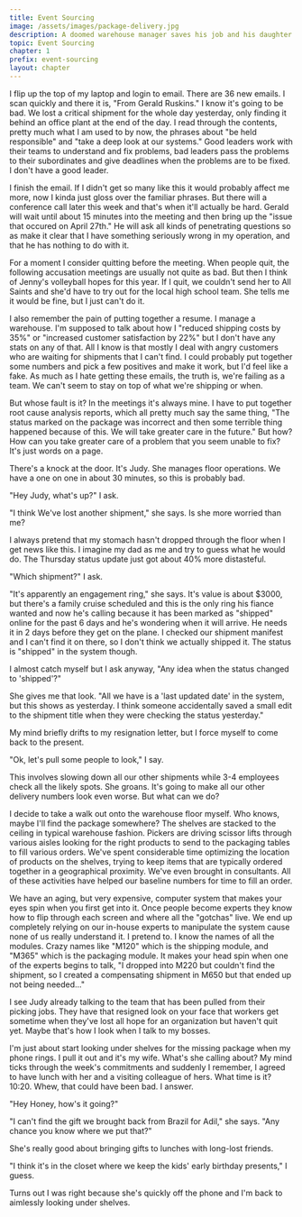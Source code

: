 ```yaml
---
title: Event Sourcing
image: /assets/images/package-delivery.jpg
description: A doomed warehouse manager saves his job and his daughter by implementing a new kind of software architecture called event sourcing.
topic: Event Sourcing
chapter: 1
prefix: event-sourcing
layout: chapter
---
```


I flip up the top of my laptop and login to email. There are 36 new emails. I scan quickly and there it is, "From Gerald Ruskins." I know it's going to be bad. We lost a critical shipment for the whole day yesterday, only finding it behind an office plant at the end of the day. I read through the contents, pretty much what I am used to by now, the phrases about "be held responsible" and "take a deep look at our systems." Good leaders work with their teams to understand and fix problems, bad leaders pass the problems to their subordinates and give deadlines when the problems are to be fixed. I don't have a good leader.

I finish the email. If I didn't get so many like this it would probably affect me more, now I kinda just gloss over the familiar phrases. But there will a conference call later this week and that's when it'll actually be hard. Gerald will wait until about 15 minutes into the meeting and then bring up the "issue that occured on April 27th." He will ask all kinds of penetrating questions so as make it clear that I have something seriously wrong in my operation, and that he has nothing to do with it.

For a moment I consider quitting before the meeting. When people quit, the following accusation meetings are usually not quite as bad. But then I think of Jenny's volleyball hopes for this year. If I quit, we couldn't send her to All Saints and she'd have to try out for the local high school team. She tells me it would be fine, but I just can't do it.

I also remember the pain of putting together a resume. I manage a warehouse. I'm supposed to talk about how I "reduced shipping costs by 35%" or "increased customer satisfaction by 22%" but I don't have any stats on any of that. All I know is that mostly I deal with angry customers who are waiting for shipments that I can't find. I could probably put together some numbers and pick a few positives and make it work, but I'd feel like a fake. As much as I hate getting these emails, the truth is, we're failing as a team. We can't seem to stay on top of what we're shipping or when.

But whose fault is it? In the meetings it's always mine. I have to put together root cause analysis reports, which all pretty much say the same thing, "The status marked on the package was incorrect and then some terrible thing happened because of this. We will take greater care in the future." But how? How can you take greater care of a problem that you seem unable to fix? It's just words on a page.

There's a knock at the door. It's Judy. She manages floor operations. We have a one on one in about 30 minutes, so this is probably bad.

"Hey Judy, what's up?" I ask.

"I think We've lost another shipment," she says. Is she more worried than me?

I always pretend that my stomach hasn't dropped through the floor when I get news like this. I imagine my dad as me and try to guess what he would do. The Thursday status update just got about 40% more distasteful.

"Which shipment?" I ask.

"It's apparently an engagement ring," she says. It's value is about $3000, but there's a family cruise scheduled and this is the only ring his fiance wanted and now he's calling because it has been marked as "shipped" online for the past 6 days and he's wondering when it will arrive. He needs it in 2 days before they get on the plane. I checked our shipment manifest and I can't find it on there, so I don't think we actually shipped it. The status is "shipped" in the system though.

I almost catch myself but I ask anyway, "Any idea when the status changed to 'shipped'?"

She gives me that look. "All we have is a 'last updated date' in the system, but this shows as yesterday. I think someone accidentally saved a small edit to the shipment title when they were checking the status yesterday."

My mind briefly drifts to my resignation letter, but I force myself to come back to the present. 

"Ok, let's pull some people to look," I say.

This involves slowing down all our other shipments while 3-4 employees check all the likely spots. She groans. It's going to make all our other delivery numbers look even worse. But what can we do?

I decide to take a walk out onto the warehouse floor myself. Who knows, maybe I'll find the package somewhere? The shelves are stacked to the ceiling in typical warehouse fashion. Pickers are driving scissor lifts through various aisles looking for the right products to send to the packaging tables to fill various orders. We've spent considerable time optimizing the location of products on the shelves, trying to keep items that are typically ordered together in a geographical proximity. We've even brought in consultants. All of these activities have helped our baseline numbers for time to fill an order.

We have an aging, but very expensive, computer system that makes your eyes spin when you first get into it. Once people become experts they know how to flip through each screen and where all the "gotchas" live. We end up completely relying on our in-house experts to manipulate the system cause none of us really understand it. I pretend to. I know the names of all the modules. Crazy names like "M120" which is the shipping module, and "M365" which is the packaging module. It makes your head spin when one of the experts begins to talk, "I dropped into M220 but couldn't find the shipment, so I created a compensating shipment in M650 but that ended up not being needed..."

I see Judy already talking to the team that has been pulled from their picking jobs. They have that resigned look on your face that workers get sometime when they've lost all hope for an organization but haven't quit yet. Maybe that's how I look when I talk to my bosses.

I'm just about start looking under shelves for the missing package when my phone rings. I pull it out and it's my wife. What's she calling about? My mind ticks through the week's commitments and suddenly I remember, I agreed to have lunch with her and a visiting colleague of hers. What time is it? 10:20. Whew, that could have been bad. I answer.

"Hey Honey, how's it going?"

"I can't find the gift we brought back from Brazil for Adil," she says. "Any chance you know where we put that?"

She's really good about bringing gifts to lunches with long-lost friends.

"I think it's in the closet where we keep the kids' early birthday presents," I guess.

Turns out I was right because she's quickly off the phone and I'm back to aimlessly looking under shelves.
